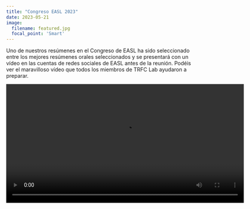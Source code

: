 ```yaml
---
title: "Congreso EASL 2023"
date: 2023-05-21
image:
  filename: featured.jpg
  focal_point: 'Smart'
---
```


Uno de nuestros resúmenes en el Congreso de EASL ha sido seleccionado entre los mejores resúmenes orales seleccionados y se presentará con un vídeo en las cuentas de redes sociales de EASL antes de la reunión. Podéis ver el maravilloso vídeo que todos los miembros de TRFC Lab ayudaron a preparar.


<video controls width="640">

  <source src="https://s3.us-east-1.amazonaws.com/trfclab.org-assets/EASL2023_finalversion.mp4" type="video/mp4" />

  Descarrega el video:
  <a href="https://s3.us-east-1.amazonaws.com/trfclab.org-assets/EASL2023_finalversion.mp4">MP4</a>
</video>


